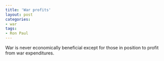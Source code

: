 ```yaml
---
title: 'War profits'
layout: post
categories:
- war
tags:
- Ron Paul
---
```


War is never economically beneficial except for those in position to profit from war expenditures.